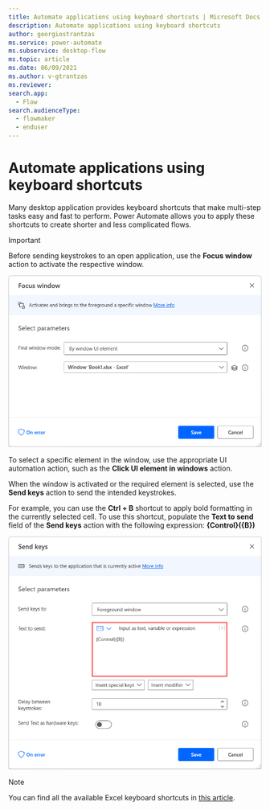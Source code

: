 ```yaml
---
title: Automate applications using keyboard shortcuts | Microsoft Docs
description: Automate applications using keyboard shortcuts
author: georgiostrantzas
ms.service: power-automate
ms.subservice: desktop-flow
ms.topic: article
ms.date: 06/09/2021
ms.author: v-gtrantzas
ms.reviewer:
search.app: 
  - Flow
search.audienceType: 
  - flowmaker
  - enduser
---
```


# Automate applications using keyboard shortcuts

Many desktop application provides keyboard shortcuts that make multi-step tasks easy and fast to perform. Power Automate allows you to apply these shortcuts to create shorter and less complicated flows.

> [!IMPORTANT]
> Before sending keystrokes to an open application, use the **Focus window** action to activate the respective window. 

![Screenshot of the Focus window action.](media/automate-applications-keyboard-shortcuts/focus-window-action.png)

To select a specific element in the window, use the appropriate UI automation action, such as the **Click UI element in windows** action.

When the window is activated or the required element is selected, use the **Send keys** action to send the intended keystrokes.

For example, you can use the **Ctrl + B** shortcut to apply bold formatting in the currently selected cell. To use this shortcut, populate the **Text to send** field of the **Send keys** action with the following expression: **{Control}({B})**

![Screenshot of the Text to send field in the Send keys action.](media/automate-applications-keyboard-shortcuts/send-keys-action.png)

> [!NOTE]
> You can find all the available Excel keyboard shortcuts in [this article](https://support.microsoft.com/office/keyboard-shortcuts-in-excel-1798d9d5-842a-42b8-9c99-9b7213f0040f).

